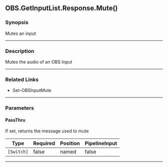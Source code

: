 OBS.GetInputList.Response.Mute()
--------------------------------

### Synopsis
Mutes an input

---

### Description

Mutes the audio of an OBS Input

---

### Related Links
* Set-OBSInputMute

---

### Parameters
#### **PassThru**
If set, returns the message used to mute

|Type      |Required|Position|PipelineInput|
|----------|--------|--------|-------------|
|`[Switch]`|false   |named   |false        |

---

